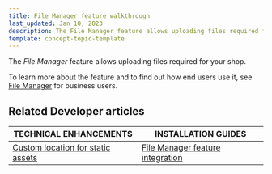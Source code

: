 ```yaml
---
title: File Manager feature walkthrough
last_updated: Jan 10, 2023
description: The File Manager feature allows uploading files required for your shop.
template: concept-topic-template
---
```


The _File Manager_ feature allows uploading files required for your shop.


To learn more about the feature and to find out how end users use it, see [File Manager](/docs/scos/user/features/{{page.version}}/file-manager-feature-overview/file-manager-feature-overview.html) for business users.



## Related Developer articles
| TECHNICAL ENHANCEMENTS                                                                                                                           | INSTALLATION GUIDES	                                                                                                                           |
|--------------------------------------------------------------------------------------------------------------------------------------------------|------------------------------------------------------------------------------------------------------------------------------------------------|
| [Custom location for static assets](/docs/scos/dev/technical-enhancement-integration-guides/integrating-custom-location-for-static-assets.html)  | [File Manager feature integration](/docs/scos/dev/feature-integration-guides/{{page.version}}/file-manager-feature-integration.html) |
